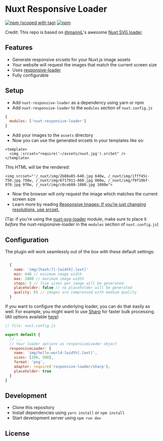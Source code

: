 # Nuxt Responsive Loader

[![npm (scoped with tag)](https://img.shields.io/npm/v/nuxt-responsive-loader/latest.svg?style=flat-square)](https://npmjs.com/package/nuxt-responsive-loader)
[![npm](https://img.shields.io/npm/dt/nuxt-responsive-loader.svg?style=flat-square)](https://npmjs.com/package/nuxt-responsive-loader)

Credit: This repo is based on [@manniL](https://github.com/manniL)'s awesome [Nuxt SVG loader](https://www.npmjs.com/package/nuxt-svg-loader).

## Features

- Generate responsive srcsets for your Nuxt.js image assets
- Your website will request the images that match the current screen size
- Uses [responsive-loader](https://github.com/herrstucki/responsive-loader)
- Fully configurable

## Setup

- Add `nuxt-responsive-loader` as a dependency using yarn or npm
- Add `nuxt-responsive-loader` to the `modules` section of `nuxt.config.js`

```js
{
  modules: ['nuxt-responsive-loader']
}
```

- Add your images to the `assets` directory
- Now you can use the generated srcsets in your templates like so:

```
<template>
  <img :srcset="require('~/assets/nuxt.jpg').srcSet" />
</template>
```

This HTML will be the rendered:

```
<img srcset="'/_nuxt/img/2b88a85-640.jpg 640w, /_nuxt/img/1fff45c-750.jpg 750w, /_nuxt/img/6717911-860.jpg 860w, /_nuxt/img/f9f19bf-970.jpg 970w, /_nuxt/img/c0ceb80-1080.jpg 1080w">
```

- Now the browser will only request the image which matches the current screen size
- Learn more by reading [Responsive Images: If you’re just changing resolutions, use srcset.](https://css-tricks.com/responsive-images-youre-just-changing-resolutions-use-srcset/)

(Tip: if you're using the [nuxt-svg-loader](https://www.npmjs.com/package/nuxt-svg-loader) module, make sure to place it _before_ the nuxt-responsive-loader in the `modules` section of `nuxt.config.js`)

## Configuration

The plugin will work seamlessly out of the box with these default settings:

```js

  {
    name: 'img/[hash:7]-[width].[ext]'
    min: 640 // minimum image width
    max: 1080 // maximum image width
    steps: 5 // five sizes per image will be generated
    placeholder: false // no placeholder will be generated
    quality: 65 // images are compressed with medium quality
  }

```

If you want to configure the underlying loader, you can do that easily as well. For example, you might want to use [Sharp](https://github.com/lovell/sharp/) for faster bulk processing. (All options available [here](https://github.com/herrstucki/responsive-loader))

```js
// file: nuxt.config.js

export default {
  // ...
  // Your loader options as responsiveLoader object
  responsiveLoader: {
    name: 'img/hello-world-[width].[ext]',
    sizes: [200, 500],
    format: 'png',
    adapter: require('responsive-loader/sharp'),
    placeholder: true
  }
}
```

## Development

- Clone this repository
- Install dependencies using `yarn install` or `npm install`
- Start development server using `npm run dev`

## License
